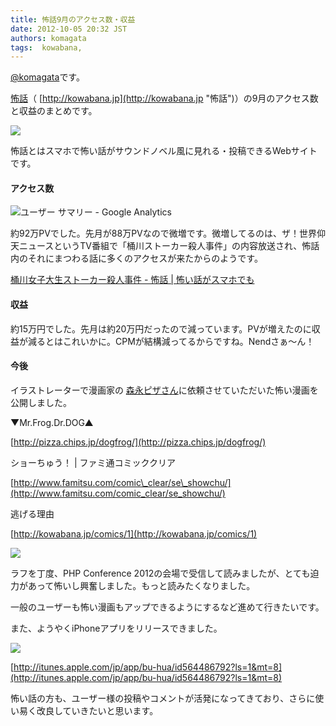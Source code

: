 ```yaml
---
title: 怖話9月のアクセス数・収益
date: 2012-10-05 20:32 JST
authors: komagata
tags:  kowabana, 
---
```

[@komagata](http://twitter.com/komagata)です。

[怖話](http://kowabana.jp "怖話")（ [http://kowabana.jp](http://kowabana.jp "怖話")）の9月のアクセス数と収益のまとめです。

[![](http://p.nanapi.jp/r/20120228/20120228194536_4f4cb050d3cc9.jpg)](http://kowabana.jp)

怖話とはスマホで怖い話がサウンドノベル風に見れる・投稿できるWebサイトです。

#### アクセス数

![ユーザー サマリー - Google Analytics](https://lh6.googleusercontent.com/-yn3yatyWgSA/UG6jLZ_6WeI/AAAAAAAACZY/M4p-0A3vMpQ/s400/Snapshot%252010%253A5%253A12%25206%253A06%2520PM.png)

約92万PVでした。先月が88万PVなので微増です。微増してるのは、ザ！世界仰天ニュースというTV番組で「桶川ストーカー殺人事件」の内容放送され、怖話内のそれにまつわる話に多くのアクセスが来たからのようです。

[桶川女子大生ストーカー殺人事件 - 怖話 | 怖い話がスマホでも](http://kowabana.jp/stories/3490)

#### 収益

約15万円でした。先月は約20万円だったので減っています。PVが増えたのに収益が減るとはこれいかに。CPMが結構減ってるからですね。Nendさぁ〜ん！

#### 今後

イラストレーターで漫画家の [森永ピザさん](http://pizza.chips.jp/dogfrog/)に依頼させていただいた怖い漫画を公開しました。

▼Mr.Frog.Dr.DOG▲  

 [http://pizza.chips.jp/dogfrog/](http://pizza.chips.jp/dogfrog/)

ショーちゅう！ | ファミ通コミッククリア  

 [http://www.famitsu.com/comic\_clear/se\_showchu/](http://www.famitsu.com/comic_clear/se_showchu/)

逃げる理由  

 [http://kowabana.jp/comics/1](http://kowabana.jp/comics/1)

[![](http://kowabana.jp/assets/comics/1/024-3ed0712434d0672d942d132f47000af6.png)](http://kowabana.jp/comics/1)

ラフを丁度、PHP Conference 2012の会場で受信して読みましたが、とても迫力があって怖いし興奮しました。もっと読みたくなりました。

一般のユーザーも怖い漫画もアップできるようにするなど進めて行きたいです。

また、ようやくiPhoneアプリをリリースできました。

[![](https://lh3.googleusercontent.com/-dwvPHL-I3ug/UG0BSiNTpeI/AAAAAAAACY8/RuIoSZUic_w/s400/screenshot2.png)](http://itunes.apple.com/jp/app/bu-hua/id564486792?ls=1&mt=8)

[http://itunes.apple.com/jp/app/bu-hua/id564486792?ls=1&mt=8](http://itunes.apple.com/jp/app/bu-hua/id564486792?ls=1&mt=8)

怖い話の方も、ユーザー様の投稿やコメントが活発になってきており、さらに使い易く改良していきたいと思います。

